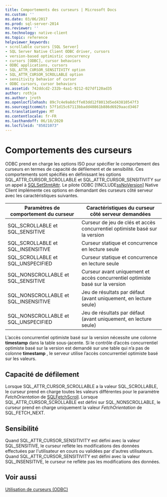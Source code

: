 ```yaml
---
title: Comportements des curseurs | Microsoft Docs
ms.custom: ''
ms.date: 03/06/2017
ms.prod: sql-server-2014
ms.reviewer: ''
ms.technology: native-client
ms.topic: reference
helpviewer_keywords:
- scrollable cursors [SQL Server]
- SQL Server Native Client ODBC driver, cursors
- version-based optimistic concurrency
- cursors [ODBC], cursor behaviors
- ODBC applications, cursors
- SQL_ATTR_CURSOR_SENSITIVITY option
- SQL_ATTR_CURSOR_SCROLLABLE option
- sensitivity behavior of cursor
- ODBC cursors, cursor behaviors
ms.assetid: 742ddcd2-232b-4aa1-9212-027df120ad35
author: rothja
ms.author: jroth
ms.openlocfilehash: 89c7c4e9a8dcffe03dd12f8013d5ed43810547f3
ms.sourcegitcommit: 57f1d15c67113bbadd40861b886d6929aacd3467
ms.translationtype: MT
ms.contentlocale: fr-FR
ms.lasthandoff: 06/18/2020
ms.locfileid: "85021073"
---
```

# <a name="cursor-behaviors"></a>Comportements des curseurs
  ODBC prend en charge les options ISO pour spécifier le comportement des curseurs en termes de capacité de défilement et de sensibilité. Ces comportements sont spécifiés en définissant les options SQL_ATTR_CURSOR_SCROLLABLE et SQL_ATTR_CURSOR_SENSITIVITY sur un appel à [SQLSetStmtAttr](../native-client-odbc-api/sqlsetstmtattr.md). Le pilote ODBC [!INCLUDE[ssNoVersion](../../includes/ssnoversion-md.md)] Native Client implémente ces options en demandant des curseurs côté serveur avec les caractéristiques suivantes.  
  
|Paramètres de comportement du curseur|Caractéristiques du curseur côté serveur demandées|  
|------------------------------|---------------------------------------------|  
|SQL_SCROLLABLE et SQL_SENSITIVE|Curseur de jeu de clés et accès concurrentiel optimiste basé sur la version|  
|SQL_SCROLLABLE et SQL_INSENSITIVE|Curseur statique et concurrence en lecture seule|  
|SQL_SCROLLABLE et SQL_UNSPECIFIED|Curseur statique et concurrence en lecture seule|  
|SQL_NONSCROLLABLE et SQL_SENSITIVE|Curseur avant uniquement et accès concurrentiel optimiste basé sur la version|  
|SQL_NONSCROLLABLE et SQL_INSENSITIVE|Jeu de résultats par défaut (avant uniquement, en lecture seule)|  
|SQL_NONSCROLLABLE et SQL_UNSPECIFIED|Jeu de résultats par défaut (avant uniquement, en lecture seule)|  
  
 L’accès concurrentiel optimiste basé sur la version nécessite une colonne **timestamp** dans la table sous-jacente. Si le contrôle d’accès concurrentiel optimiste basé sur la version est demandé sur une table qui n’a pas de colonne **timestamp** , le serveur utilise l’accès concurrentiel optimiste basé sur les valeurs.  
  
## <a name="scrollability"></a>Capacité de défilement  
 Lorsque SQL_ATTR_CURSOR_SCROLLABLE a la valeur SQL_SCROLLABLE, le curseur prend en charge toutes les valeurs différentes pour le paramètre *FetchOrientation* de [SQLFetchScroll](../native-client-odbc-api/sqlfetchscroll.md). Lorsque SQL_ATTR_CURSOR_SCROLLABLE est défini sur SQL_NONSCROLLABLE, le curseur prend en charge uniquement la valeur *FetchOrientation* de SQL_FETCH_NEXT.  
  
## <a name="sensitivity"></a>Sensibilité  
 Quand SQL_ATTR_CURSOR_SENSITIVITY est défini avec la valeur SQL_SENSITIVE, le curseur reflète les modifications des données effectuées par l'utilisateur en cours ou validées par d'autres utilisateurs. Quand SQL_ATTR_CURSOR_SENSITIVITY est défini avec la valeur SQL_INSENSITIVE, le curseur ne reflète pas les modifications des données.  
  
## <a name="see-also"></a>Voir aussi  
 [Utilisation de curseurs &#40;ODBC&#41;](using-cursors-odbc.md)  
  
  

